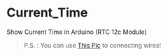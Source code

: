 # Current_Time
Show Current Time in Arduino (RTC 12c Module)


> P.S. : You can use [This Pic](https://www.elecrow.com/wiki/index.php?title=File:TinyRTC_hardware1.jpg "Guide") to connecting wires!
